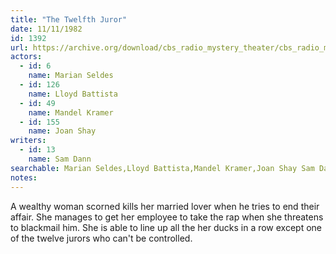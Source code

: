 ```yaml
---
title: "The Twelfth Juror"
date: 11/11/1982
id: 1392
url: https://archive.org/download/cbs_radio_mystery_theater/cbs_radio_mystery_theater-1351-1399.zip/cbs_radio_mystery_theater-1351-1399%2Fcbsrmt_1392_the_twelfth_juror.mp3
actors:  
  - id: 6
    name: Marian Seldes  
  - id: 126
    name: Lloyd Battista  
  - id: 49
    name: Mandel Kramer  
  - id: 155
    name: Joan Shay
writers:  
  - id: 13
    name: Sam Dann
searchable: Marian Seldes,Lloyd Battista,Mandel Kramer,Joan Shay Sam Dann
notes:  
---
```

A wealthy woman scorned kills her married lover when he tries to end their affair. She manages to get her employee to take the rap when she threatens to blackmail him. She is able to line up all the her ducks in a row except one of the twelve jurors who can't be controlled.